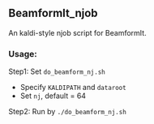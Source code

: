 ## BeamformIt_njob
An kaldi-style njob script for BeamformIt.

### Usage:
Step1: Set `do_beamform_nj.sh`

- Specify `KALDIPATH` and `dataroot`
- Set `nj`, default = 64

Step2: Run by `./do_beamform_nj.sh`
